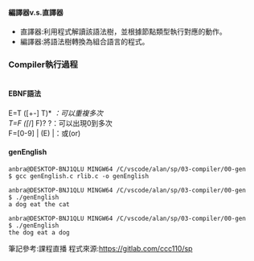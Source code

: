 #### 編譯器v.s.直譯器
* 直譯器:利用程式解讀該語法樹，並根據節點類型執行對應的動作。  
* 編譯器:將語法樹轉換為組合語言的程式。

### Compiler執行過程
![]()

#### EBNF語法  
E=T ([+-] T)*    *：可以重複多次  
T=F ([*/] F)?    ?：可以出現0到多次  
F=[0-9] | (E)    |：或(or)  

#### genEnglish
```
anbra@DESKTOP-BNJ1QLU MINGW64 /C/vscode/alan/sp/03-compiler/00-gen
$ gcc genEnglish.c rlib.c -o genEnglish

anbra@DESKTOP-BNJ1QLU MINGW64 /C/vscode/alan/sp/03-compiler/00-gen
$ ./genEnglish
a dog eat the cat

anbra@DESKTOP-BNJ1QLU MINGW64 /C/vscode/alan/sp/03-compiler/00-gen
$ ./genEnglish
the dog eat a dog

```
筆記參考:課程直播
程式來源:https://gitlab.com/ccc110/sp